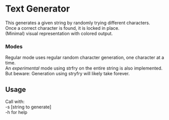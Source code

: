 # Text Generator

This generates a given string by randomly trying different characters.<br>
Once a correct character is found, it is locked in place.<br>
(Minimal) visual representation with colored output.

### Modes

Regular mode uses regular random character generation, one character at a time.<br>
An <i>experimental</i> mode using strfry on the entire string is also implemented.
But beware: Generation using stryfry will likely take forever.

## Usage

Call with:<br>
-s [string to generate]<br>
-h for help
